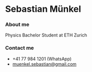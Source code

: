 # Sebastian Münkel

### About me

Physics Bachelor Student at ETH Zurich

### Contact me

* +41 77 984 1201 (WhatsApp)
* muenkel.sebastian@gmail.com
